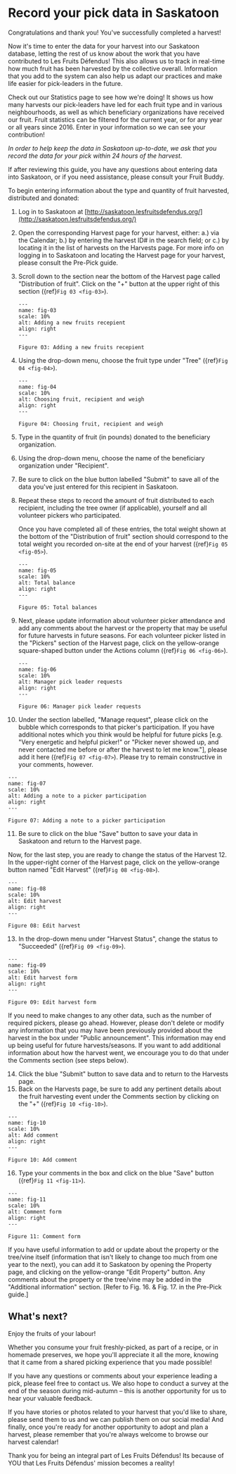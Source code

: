 # Record your pick data in Saskatoon

Congratulations and thank you! You've successfully completed a harvest!

Now it's time to enter the data for your harvest into our Saskatoon database, letting the rest of us know about the work that you have contributed to Les Fruits Défendus! This also allows us to track in real-time how much fruit has been harvested by the collective overall. Information that you add to the system can also help us adapt our practices and make life easier for pick-leaders in the future.

Check out our Statistics page to see how we're doing! It shows us how many harvests our pick-leaders have led for each fruit type and in various neighbourhoods, as well as which beneficiary organizations have received our fruit. Fruit statistics can be filtered for the current year, or for any year or all years since 2016. Enter in your information so we can see your contribution!

*In order to help keep the data in Saskatoon up-to-date, we ask that you record the data for your pick within 24 hours of the harvest*.

If after reviewing this guide, you have any questions about entering data into Saskatoon, or if you need assistance, please consult your Fruit Buddy.

To begin entering information about the type and quantity of fruit harvested, distributed and donated:

1. Log in to Saskatoon at [http://saskatoon.lesfruitsdefendus.org/](http://saskatoon.lesfruitsdefendus.org/)
2. Open the corresponding Harvest page for your harvest, either: a.) via the Calendar; b.) by entering the harvest ID# in the search field; or c.) by locating it in the list of harvests on the Harvests page. For more info on logging in to Saskatoon and locating the Harvest page for your harvest, please consult the Pre-Pick guide.
3. Scroll down to the section near the bottom of the Harvest page called "Distribution of fruit". Click on the "+" button at the upper right of this section ({ref}`Fig 03 <fig-03>`). 
   
   ```{figure} /_static/screens/03_editer_distribution.png
   ---
   name: fig-03
   scale: 10%
   alt: Adding a new fruits recepient
   align: right
   ---

   Figure 03: Adding a new fruits recepient
   ```

4. Using the drop-down menu, choose the fruit type under "Tree" ({ref}`Fig 04 <fig-04>`).
   
   ```{figure} /_static/screens/04_choix_fruit.png
   ---
   name: fig-04
   scale: 10%
   alt: Choosing fruit, recipient and weigh
   align: right
   ---

   Figure 04: Choosing fruit, recipient and weigh
   ```

5. Type in the quantity of fruit (in pounds) donated to the beneficiary organization.
6. Using the drop-down menu, choose the name of the beneficiary organization under "Recipient".
7. Be sure to click on the blue button labelled "Submit" to save all of the data you've just entered for this recipient in Saskatoon.
8. Repeat these steps to record the amount of fruit distributed to each recipient, including the tree owner (if applicable), yourself and all volunteer pickers who participated.

   Once you have completed all of these entries, the total weight shown at the bottom of the "Distribution of fruit" section should correspond to the total weight you recorded on-site at the end of your harvest ({ref}`Fig 05 <fig-05>`).

   ```{figure} /_static/screens/05_balance.png
   ---
   name: fig-05
   scale: 10%
   alt: Total balance
   align: right
   ---

   Figure 05: Total balances
   ```

9. Next, please update information about volunteer picker attendance and add any comments about the harvest or the property that may be useful for future harvests in future seasons. For each volunteer picker listed in the "Pickers" section of the Harvest page, click on the yellow-orange square-shaped button under the Actions column ({ref}`Fig 06 <fig-06>`).

   ```{figure} /_static/screens/06_manage_picker_requests.png
   ---
   name: fig-06
   scale: 10%
   alt: Manager pick leader requests
   align: right
   ---

   Figure 06: Manager pick leader requests
   ```

10. Under the section labelled, "Manage request", please click on the bubble which corresponds to that picker's participation. If you have additional notes which you think would be helpful for future picks [e.g. "Very energetic and helpful picker!" or "Picker never showed up, and never contacted me before or after the harvest to let me know."], please add it here ({ref}`Fig 07 <fig-07>`). Please try to remain constructive in your comments, however.

   ```{figure} /_static/screens/07_participation_request_pickleader_notes.png
   ---
   name: fig-07
   scale: 10%
   alt: Adding a note to a picker participation
   align: right
   ---

   Figure 07: Adding a note to a picker participation
   ```

11. Be sure to click on the blue "Save" button to save your data in Saskatoon and return to the Harvest page.

Now, for the last step, you are ready to change the status of the Harvest
12. In the upper-right corner of the Harvest page, click on the yellow-orange button named "Edit Harvest" ({ref}`Fig 08 <fig-08>`).

   ```{figure} /_static/screens/08_editer_recolte.png
   ---
   name: fig-08
   scale: 10%
   alt: Edit harvest
   align: right
   ---

   Figure 08: Edit harvest
   ```

13. In the drop-down menu under "Harvest Status", change the status to "Succeeded" ({ref}`Fig 09 <fig-09>`).

   ```{figure} /_static/screens/09_editer_recolte_form.png
   ---
   name: fig-09
   scale: 10%
   alt: Edit harvest form
   align: right
   ---

   Figure 09: Edit harvest form
   ```

If you need to make changes to any other data, such as the number of required pickers, please go ahead. However, please don't delete or modify any information that you may have been previously provided about the harvest in the box under "Public announcement". This information may end up being useful for future harvests/seasons. If you want to add additional information about how the harvest went, we encourage you to do that under the Comments section (see steps below).

14. Click the blue "Submit" button to save data and to return to the Harvests page.
15. Back on the Harvests page, be sure to add any pertinent details about the fruit harvesting event under the Comments section by clicking on the "+" ({ref}`Fig 10 <fig-10>`).

   ```{figure} /_static/screens/10_ajout_commentaires.png
   ---
   name: fig-10
   scale: 10%
   alt: Add comment
   align: right
   ---

   Figure 10: Add comment
   ```

16. Type your comments in the box and click on the blue "Save" button ({ref}`Fig 11 <fig-11>`).

   ```{figure} /_static/screens/11_comment_form.png
   ---
   name: fig-11
   scale: 10%
   alt: Comment form
   align: right
   ---

   Figure 11: Comment form
   ```

If you have useful information to add or update about the property or the tree/vine itself (information that isn't likely to change too much from one year to the next), you can add it to Saskatoon by opening the Property page, and clicking on the yellow-orange "Edit Property" button. Any comments about the property or the tree/vine may be added in the "Additional information" section. [Refer to Fig. 16. & Fig. 17. in the Pre-Pick guide.]

<!-- This section is commented until the picture feature is operational -->
<!-- If you have any photos of the property, we encourage you to upload them to Saskatoon by clicking on the "+ Add an Image" button at the upper left side of the Property page ({ref}`Fig 12 <fig-12>`).

```{figure} /_static/screens/12_editer_propriete.png
---
name: fig-12
scale: 15%
alt: Edit property
align: center
---

Figure 12: Edit property
```

Click on "Choose File" and navigate to the location of the image file(s) on your computer or device. Select the file(s) and click "Open". Then click the blue "Save" button. -->

## What's next?

Enjoy the fruits of your labour!

Whether you consume your fruit freshly-picked, as part of a recipe, or in homemade preserves, we hope you'll appreciate it all the more, knowing that it came from a shared picking experience that you made possible!

If you have any questions or comments about your experience leading a pick, please feel free to contact us. We also hope to conduct a survey at the end of the season during mid-autumn – this is another opportunity for us to hear your valuable feedback.

If you have stories or photos related to your harvest that you'd like to share, please send them to us and we can publish them on our social media!
And finally, once you're ready for another opportunity to adopt and plan a harvest, please remember that you're always welcome to browse our harvest calendar!

Thank you for being an integral part of Les Fruits Défendus! Its because of YOU that Les Fruits Défendus' mission becomes a reality!
